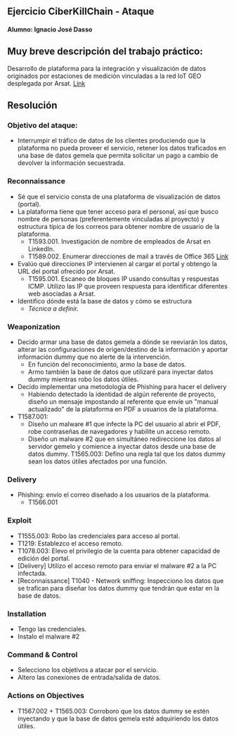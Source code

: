 ## Ejercicio CiberKillChain - Ataque

#### Alumno: Ignacio José Dasso

## Muy breve descripción del trabajo práctico:
Desarrollo de plataforma para la integración y visualización de datos originados por estaciones de medición vinculadas a la red IoT GEO desplegada por Arsat. [Link](https://docs.google.com/document/d/1MmpQ4RmHmQ25UQEeI_A3iR1Rp0mPJwzN5ye3oOfIFBE/edit?usp=sharing)

## Resolución

### Objetivo del ataque:
* Interrumpir el tráfico de datos de los clientes produciendo que la plataforma no pueda proveer el servicio, retener los datos traficados en una base de datos gemela que permita solicitar un pago a cambio de devolver la información secuestrada.

### Reconnaissance
* Sé que el servicio consta de una plataforma de visualización de datos (portal).
* La plataforma tiene que tener acceso para el personal, así que busco nombre de personas (preferentemente vinculadas al proyecto) y estructura típica de los correos para obtener nombre de usuario de la plataforma.
  -  T1593.001. Investigación de nombre de empleados de Arsat en LinkedIn.
  -  T1589.002. Enumerar direcciones de mail a través de Office 365 [Link](https://github.com/gremwell/o365enum)
* Evalúo qué direcciones IP intervienen al cargar el portal y obtengo la URL del portal ofrecido por Arsat.
  - T1595.001. Escaneo de bloques IP usando consultas y respuestas ICMP. Utilizo las IP que proveen respuesta para identificar diferentes web asociadas a Arsat.
* Identifico dónde está la base de datos y cómo se estructura
  - _Técnica a definir._

### Weaponization
* Decido armar una base de datos gemela a dónde se reeviarán los datos, alterar las configuraciones de origen/destino de la información y aportar información dummy que no alerte de la intervención.
  - En función del reconocimiento, armo la base de datos.
  - Armo también la base de datos que utilizaré para inyectar datos dummy mientras robo los datos útiles. 
* Decido implementar una metodología de Phishing para hacer el delivery
  - Habiendo detectado la identidad de algún referente de proyecto, diseño un mensaje impostando al referente que envíe un "manual actualizado" de la plataforma en PDF a usuarios de la plataforma.
* T1587.001:
  - Diseño un malware #1 que infecte la PC del usuario al abrir el PDF, robe contraseñas de navegadores y habilite un acceso remoto.
  - Diseño un malware #2 que en simultáneo redireccione los datos al servidor gemelo y comience a inyectar datos desde una base de datos dummy. T1565.003: Defino una regla tal que los datos dummy sean los datos útiles afectados por una función.
  
### Delivery
* Phishing: envío el correo diseñado a los usuarios de la plataforma.
  - T1566.001
  
### Exploit
* T1555.003: Robo las credenciales para acceso al portal.
* T1219: Establezco el acceso remoto.
* T1078.003: Elevo el privilegio de la cuenta para obtener capacidad de edición del portal.
* [Delivery] Utilizo el acceso remoto para enviar el malware #2 a la PC infectada.
* [Reconnaissance] T1040 - Network sniffing: Inspecciono los datos que se trafican para diseñar los datos dummy que tendrán que estar en la base de datos.
  
### Installation  
* Tengo las credenciales.
* Instalo el malware #2

### Command & Control
* Selecciono los objetivos a atacar por el servicio.
* Altero las conexiones de entrada/salida de datos.
  
### Actions on Objectives
* T1567.002 + T1565.003: Corroboro que los datos dummy se estén inyectando y que la base de datos gemela esté adquiriendo los datos útiles.
